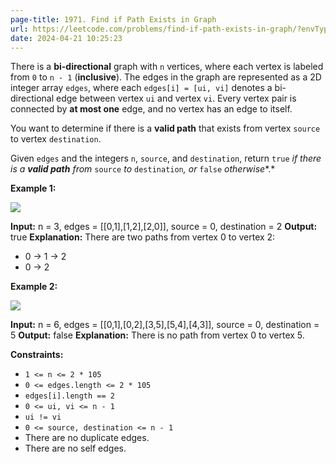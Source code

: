 ```yaml
---
page-title: 1971. Find if Path Exists in Graph
url: https://leetcode.com/problems/find-if-path-exists-in-graph/?envType=daily-question&envId=2024-04-21
date: 2024-04-21 10:25:23
---
```

There is a **bi-directional** graph with `n` vertices, where each vertex is labeled from `0` to `n - 1` (**inclusive**). The edges in the graph are represented as a 2D integer array `edges`, where each `edges[i] = [ui, vi]` denotes a bi-directional edge between vertex `ui` and vertex `vi`. Every vertex pair is connected by **at most one** edge, and no vertex has an edge to itself.

You want to determine if there is a **valid path** that exists from vertex `source` to vertex `destination`.

Given `edges` and the integers `n`, `source`, and `destination`, return `true` *if there is a **valid path** from* `source` *to* `destination`*, or* `false` *otherwise**.*

**Example 1:**

![](https://assets.leetcode.com/uploads/2021/08/14/validpath-ex1.png)

**Input:** n = 3, edges = \[\[0,1\],\[1,2\],\[2,0\]\], source = 0, destination = 2
**Output:** true
**Explanation:** There are two paths from vertex 0 to vertex 2:
- 0 → 1 → 2
- 0 → 2

**Example 2:**

![](https://assets.leetcode.com/uploads/2021/08/14/validpath-ex2.png)

**Input:** n = 6, edges = \[\[0,1\],\[0,2\],\[3,5\],\[5,4\],\[4,3\]\], source = 0, destination = 5
**Output:** false
**Explanation:** There is no path from vertex 0 to vertex 5.

**Constraints:**

-   `1 <= n <= 2 * 105`
-   `0 <= edges.length <= 2 * 105`
-   `edges[i].length == 2`
-   `0 <= ui, vi <= n - 1`
-   `ui != vi`
-   `0 <= source, destination <= n - 1`
-   There are no duplicate edges.
-   There are no self edges.